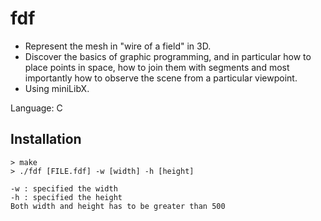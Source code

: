 # fdf
- Represent the mesh in "wire of a field" in 3D.
- Discover the basics of graphic programming, and in particular how to place points in space,
how to join them with segments and most importantly how to observe the scene from a particular viewpoint.
- Using miniLibX.

Language: C

## Installation
```
> make
> ./fdf [FILE.fdf] -w [width] -h [height]
```
```
-w : specified the width
-h : specified the height
Both width and height has to be greater than 500
```
